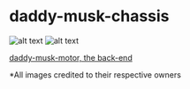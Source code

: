 # daddy-musk-chassis

![alt text][logo]
![alt text][theMusk]

[logo]: http://robotpig.net/_images/posts/tesla_model_s_5.jpg "Front-end client"

[theMusk]: https://assets.entrepreneur.com/content/16x9/822/20150206192236-elon-musk-2.jpeg "The Musk Himself"
[daddy-musk-motor, the back-end](https://github.com/cityofsurrey/daddy-musk-chassis)

*All images credited to their respective owners
